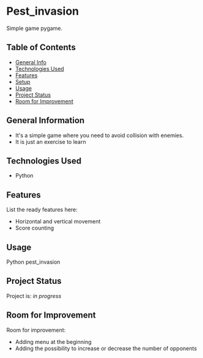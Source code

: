 # Pest_invasion
Simple game pygame.

## Table of Contents
* [General Info](#general-information)
* [Technologies Used](#technologies-used)
* [Features](#features)
* [Setup](#setup)
* [Usage](#usage)
* [Project Status](#project-status)
* [Room for Improvement](#room-for-improvement)

## General Information
- It's a simple game where you need to avoid collision with enemies.
- It is just an exercise to learn
## Technologies Used
- Python
## Features
List the ready features here:
- Horizontal and vertical movement
- Score counting
## Usage
Python pest_invasion
## Project Status
Project is: _in progress_
## Room for Improvement
Room for improvement:
- Adding menu at the beginning
- Adding the possibility to increase or decrease the number of opponents
